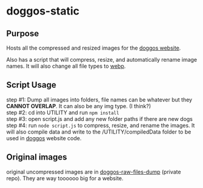 # doggos-static

## Purpose
Hosts all the compressed and resized images for the [doggos website](https://doggos.derzan.dev/).

Also has a script that will compress, resize, and automatically rename image names. It will also change all file types to [webp](https://developers.google.com/speed/webp).

## Script Usage

step #1: Dump all images into folders, file names can be whatever but they **CANNOT OVERLAP**. It can also be any img type. (I think?)
<br />
step #2: cd into UTILITY and run `npm install`
<br />
step #3: open script.js and add any new folder paths if there are new dogs
<br />
step #4: run `node script.js` to compress, resize, and rename the images. It will also compile data and write to the /UTILITY/compiledData folder to be used in [doggos](https://github.com/MiTo0o/doggos) website code.

## Original images

original uncompressed images are in [doggos-raw-files-dump](https://github.com/MiTo0o/doggos-raw-files-dump) (private repo). They are way toooooo big for a website.
